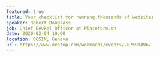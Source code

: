 ```yaml
---
featured: true
title: Your checklist for running thousands of websites
speaker: Robert Douglass
job: Chief DevRel Officer at Plateform.sh
date: 2020-02-04 19:00
location: OCSIN, Geneva
url: https://www.meetup.com/webmardi/events/267591496/
---
```


